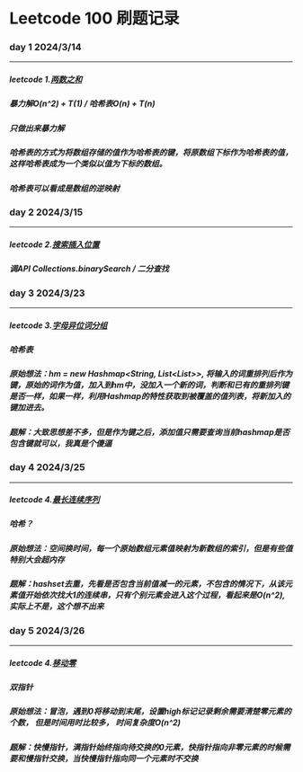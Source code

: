 Leetcode 100 刷题记录
=====
### day 1 2024/3/14 
-----
##### leetcode 1.[两数之和](https://leetcode.cn/problems/two-sum/description/?envType=study-plan-v2&envId=top-100-liked)
##### 暴力解O(n^2) + T(1)  / 哈希表O(n) + T(n)
##### 只做出来暴力解
##### 哈希表的方式为将数组存储的值作为哈希表的键，将原数组下标作为哈希表的值，这样哈希表成为一个类似以值为下标的数组。
##### 哈希表可以看成是数组的逆映射

### day 2 2024/3/15
-----
##### leetcode 2.[搜索插入位置](https://leetcode.cn/problems/search-insert-position/submissions/512277194/?envType=study-plan-v2&envId=top-100-liked)
##### 调API Collections.binarySearch / 二分查找

### day 3 2024/3/23
-----
##### leetcode 3.[字母异位词分组](https://leetcode.cn/problems/group-anagrams/?envType=study-plan-v2&envId=top-100-liked)
##### 哈希表
##### 原始想法：hm = new Hashmap<String, List<List<String>>>, 将输入的词重排列后作为键，原始的词作为值，加入到hm中，没加入一个新的词，判断和已有的重排列键是否一样，如果一样，利用Hashmap的特性获取到被覆盖的值列表，将新加入的键加进去。
##### 题解：大致思想差不多，但是作为键之后，添加值只需要查询当前hashmap是否包含键就可以，我真是个傻逼

### day 4 2024/3/25
-----
##### leetcode 4.[最长连续序列](https://leetcode.cn/problems/longest-consecutive-sequence/description/?envType=study-plan-v2&envId=top-100-liked)
##### 哈希？
##### 原始想法：空间换时间，每一个原始数组元素值映射为新数组的索引，但是有些值特别大会超内存
##### 题解：hashset去重，先看是否包含当前值减一的元素，不包含的情况下，从该元素值开始依次找大1的连续串，只有个别元素会进入这个过程，看起来是O(n^2), 实际上不是，这个想不出来

### day 5 2024/3/26
-----
##### leetcode 4.[移动零](https://leetcode.cn/problems/move-zeroes/?envType=study-plan-v2&envId=top-100-liked)
##### 双指针
##### 原始想法：冒泡，遇到0将移动到末尾，设置high标记记录剩余需要清楚零元素的个数， 但是时间用时比较多， 时间复杂度O(n^2)
##### 题解：快慢指针，满指针始终指向待交换的0元素，快指针指向非零元素的时候需要和慢指针交换，当快慢指针指向同一个元素时不交换



